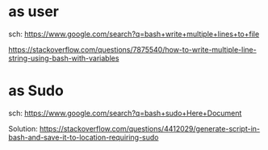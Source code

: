 # as user
sch: https://www.google.com/search?q=bash+write+multiple+lines+to+file

https://stackoverflow.com/questions/7875540/how-to-write-multiple-line-string-using-bash-with-variables

# as Sudo
sch: https://www.google.com/search?q=bash+sudo+Here+Document

Solution: https://stackoverflow.com/questions/4412029/generate-script-in-bash-and-save-it-to-location-requiring-sudo

